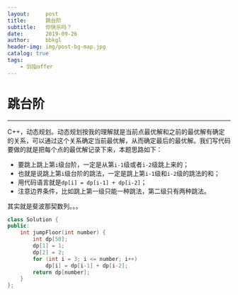 ```yaml
---
layout:     post
title:      跳台阶
subtitle:   你快乐吗？
date:       2019-09-26
author:     bbkgl
header-img: img/post-bg-map.jpg
catalog: true
tags:
    - 剑指offer
---
```


# 跳台阶

---

C++，动态规划。动态规划按我的理解就是当前点最优解和之前的最优解有确定的关系，可以通过这个关系确定当前最优解，从而确定最后的最优解。我们写代码要做的就是把每个点的最优解记录下来，本题思路如下：

- 要跳上跳上第`i`级台阶，一定是从第`i-1`级或者`i-2`级跳上来的；
- 也就是说跳上第`i`级台阶的跳法，一定是跳上第`i-1`级和`i-2`级的跳法的和；
- 用代码语言就是`dp[i] = dp[i-1] + dp[i-2]`；
- 注意边界条件，比如跳上第一级只能一种跳法，第二级只有两种跳法。

其实就是斐波那契数列。。。

```cpp
class Solution {
public:
    int jumpFloor(int number) {
        int dp[50];
        dp[1] = 1;
        dp[2] = 2;
        for (int i = 3; i <= number; i++)
            dp[i] = dp[i-1] + dp[i-2];
        return dp[number];
    }
};
```






